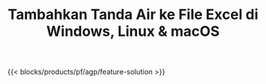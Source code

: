 ﻿---
title: Tambahkan Tanda Air ke File Excel di Windows, Linux & macOS 
url: /id/watermark
description: Aplikasi dan API Gratis untuk menambahkan tanda air gambar atau teks pada file XLS, XLSX, dan ODS
---
{{< blocks/products/pf/agp/feature-solution >}} 

